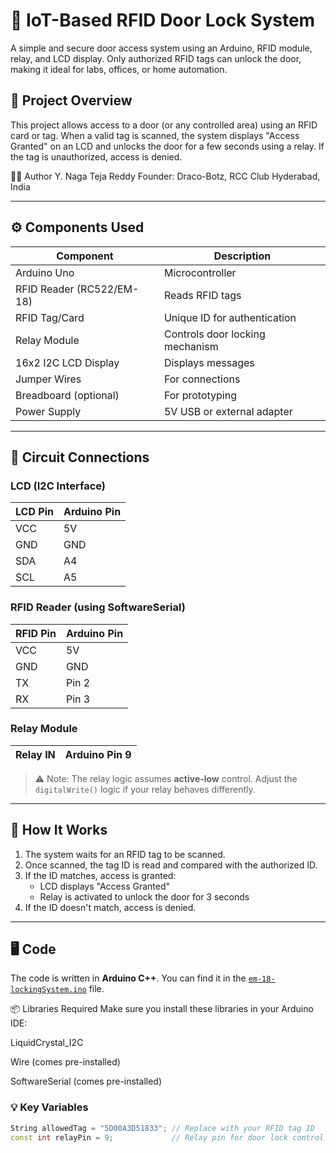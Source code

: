 # 🔐 IoT-Based RFID Door Lock System

A simple and secure door access system using an Arduino, RFID module, relay, and LCD display. Only authorized RFID tags can unlock the door, making it ideal for labs, offices, or home automation.

## 📸 Project Overview

This project allows access to a door (or any controlled area) using an RFID card or tag. When a valid tag is scanned, the system displays "Access Granted" on an LCD and unlocks the door for a few seconds using a relay. If the tag is unauthorized, access is denied.

👨‍💻 Author
Y. Naga Teja Reddy
Founder: Draco-Botz, RCC Club
Hyderabad, India

---

## ⚙️ Components Used

| Component             | Description                       |
|-----------------------|-----------------------------------|
| Arduino Uno           | Microcontroller                   |
| RFID Reader (RC522/EM-18) | Reads RFID tags               |
| RFID Tag/Card         | Unique ID for authentication      |
| Relay Module          | Controls door locking mechanism   |
| 16x2 I2C LCD Display  | Displays messages                 |
| Jumper Wires          | For connections                   |
| Breadboard (optional) | For prototyping                   |
| Power Supply          | 5V USB or external adapter        |

---

## 🔌 Circuit Connections

### LCD (I2C Interface)

| LCD Pin | Arduino Pin |
|---------|-------------|
| VCC     | 5V          |
| GND     | GND         |
| SDA     | A4          |
| SCL     | A5          |

### RFID Reader (using SoftwareSerial)

| RFID Pin | Arduino Pin |
|----------|-------------|
| VCC      | 5V          |
| GND      | GND         |
| TX       | Pin 2       |
| RX       | Pin 3       |

### Relay Module

| Relay IN | Arduino Pin 9 |
|----------|----------------|

> ⚠️ Note: The relay logic assumes **active-low** control. Adjust the `digitalWrite()` logic if your relay behaves differently.

---

## 🧠 How It Works

1. The system waits for an RFID tag to be scanned.
2. Once scanned, the tag ID is read and compared with the authorized ID.
3. If the ID matches, access is granted:
   - LCD displays "Access Granted"
   - Relay is activated to unlock the door for 3 seconds
4. If the ID doesn't match, access is denied.

---

## 🖥️ Code

The code is written in **Arduino C++**. You can find it in the [`em-18-lockingSystem.ino`](./em-18-lockingSystem.ino) file.

📦 Libraries Required
Make sure you install these libraries in your Arduino IDE:

LiquidCrystal_I2C

Wire (comes pre-installed)

SoftwareSerial (comes pre-installed)

### 💡 Key Variables

```cpp
String allowedTag = "5D00A3D51833"; // Replace with your RFID tag ID
const int relayPin = 9;             // Relay pin for door lock control

